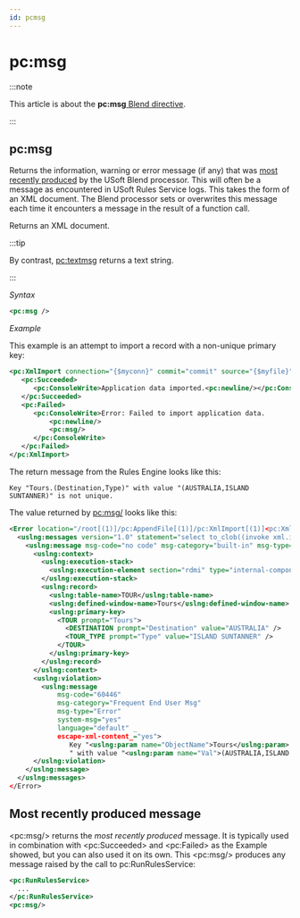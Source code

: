 ```yaml
---
id: pcmsg
---
```


# pc:msg




:::note

This article is about the **pc:msg**[ Blend directive](/docs/Repositories/Blend_directives).

:::

## **pc:msg**

Returns the information, warning or error message (if any) that was [most recently produced](#most-recently-produced-message) by the USoft Blend processor. This will often be a message as encountered in USoft Rules Service logs. This takes the form of an XML document. The Blend processor sets or overwrites this message each time it encounters a message in the result of a function call.

Returns an XML document.


:::tip

By contrast, [pc:textmsg](/docs/Repositories/Blend_directives/pctextmsg.md) returns a text string.

:::

*Syntax*

```xml
<pc:msg />
```

*Example*

This example is an attempt to import a record with a non-unique primary key:

```xml
<pc:XmlImport connection="{$myconn}" commit="commit" source="{$myfile}">
   <pc:Succeeded>
      <pc:ConsoleWrite>Application data imported.<pc:newline/></pc:ConsoleWrite>
   </pc:Succeeded>
   <pc:Failed>
      <pc:ConsoleWrite>Error: Failed to import application data.
          <pc:newline/>
          <pc:msg/>
      </pc:ConsoleWrite>
   </pc:Failed>
</pc:XmlImport> 
```

The return message from the Rules Engine looks like this:

```
Key "Tours.(Destination,Type)" with value "(AUSTRALIA,ISLAND SUNTANNER)" is not unique.
```

The value returned by <pc:msg/> looks like this:

```xml
<Error location="/root[(1)]/pc:AppendFile[(1)]/pc:XmlImport[(1)]<pc:XmlImport connection="{$appconn}" commit="commit" source="{$importapppath}" />">
  <uslng:messages version="1.0" statement="select to_clob((invoke xml.import with select 'c:\labs\blend\TRAVEL.xml'))" xmlns:uslng="http://www.usoft.com/Product/Messages">
    <uslng:message msg-code="no code" msg-category="built-in" msg-type="Error" source="constraint" constraint-name="built-in" constraint-type="column-check" language="default" _escape-xml-content_="yes">
      <uslng:context>
        <uslng:execution-stack>
          <uslng:execution-element section="rdmi" type="internal-component" name="XML.IMPORT(XMLIMPORTFETCH)" />
        </uslng:execution-stack>
        <uslng:record>
          <uslng:table-name>TOUR</uslng:table-name>
          <uslng:defined-window-name>Tours</uslng:defined-window-name>
          <uslng:primary-key>
            <TOUR prompt="Tours">
              <DESTINATION prompt="Destination" value="AUSTRALIA" />
              <TOUR_TYPE prompt="Type" value="ISLAND SUNTANNER" />
            </TOUR>
          </uslng:primary-key>
        </uslng:record>
      </uslng:context>
      <uslng:violation>
        <uslng:message
            msg-code="60446"
            msg-category="Frequent End User Msg"
            msg-type="Error"
            system-msg="yes"
            language="default" _
            escape-xml-content_="yes">
               Key "<uslng:param name="ObjectName">Tours</uslng:param>.<uslng:param name="Key">(Destination,Type)</uslng:param>
               " with value "<uslng:param name="Val">(AUSTRALIA,ISLAND SUNTANNER)</uslng:param>" is not unique.</uslng:message>
      </uslng:violation>
    </uslng:message>
  </uslng:messages>
</Error>
```

## Most recently produced message

\<pc:msg/> returns the *most recently produced* message. It is typically used in combination with \<pc:Succeeded> and \<pc:Failed> as the Example showed, but you can also used it on its own. This \<pc:msg/> produces any message raised by the call to pc:RunRulesService:

```xml
<pc:RunRulesService>
  ...
</pc:RunRulesService>
<pc:msg/>
```